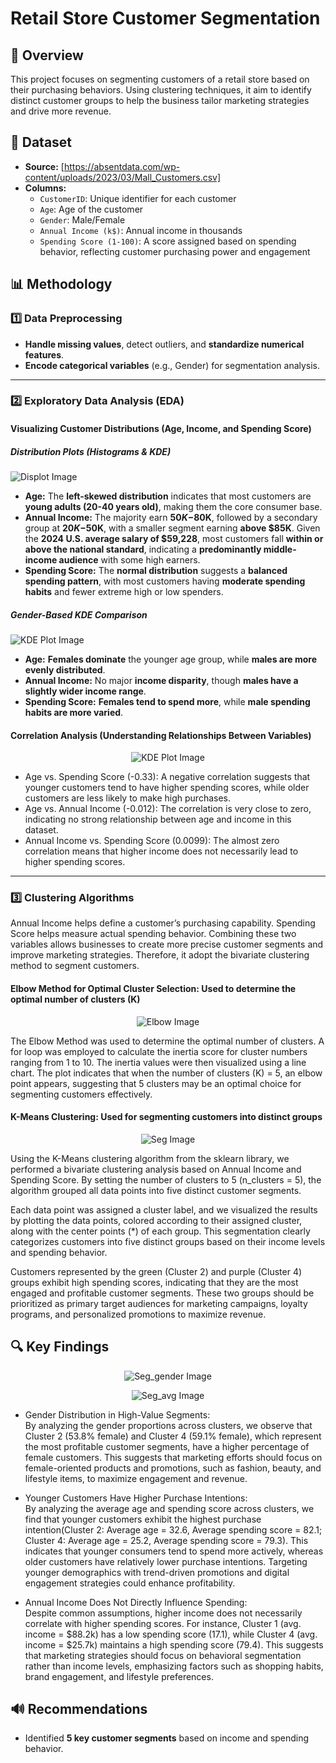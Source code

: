 # Retail Store Customer Segmentation
## 📌 Overview
This project focuses on segmenting customers of a retail store based on their purchasing behaviors. Using clustering techniques, it aim to identify distinct customer groups to help the business tailor marketing strategies and drive more revenue.

## 📂 Dataset
- **Source:** [https://absentdata.com/wp-content/uploads/2023/03/Mall_Customers.csv]
- **Columns:**
  - `CustomerID`: Unique identifier for each customer
  - `Age`: Age of the customer
  - `Gender`: Male/Female
  - `Annual Income (k$)`: Annual income in thousands
  - `Spending Score (1-100)`: A score assigned based on spending behavior, reflecting customer purchasing power and engagement

## 📊 **Methodology**  

### 1️⃣ **Data Preprocessing**  
- **Handle missing values**, detect outliers, and **standardize numerical features**.  
- **Encode categorical variables** (e.g., Gender) for segmentation analysis.  

---

### 2️⃣ **Exploratory Data Analysis (EDA)**  

#### **Visualizing Customer Distributions** (Age, Income, and Spending Score)  

##### **Distribution Plots (Histograms & KDE)**  
![Displot Image](https://github.com/Jasonqian123/RetailStoreCustomerSegmentation/blob/main/distmix.png?raw=true)  

- **Age:** The **left-skewed distribution** indicates that most customers are **young adults (20-40 years old)**, making them the core consumer base.  
- **Annual Income:** The majority earn **$50K-$80K**, followed by a secondary group at **$20K-$50K**, with a smaller segment earning **above $85K**. Given the **2024 U.S. average salary of $59,228**, most customers fall **within or above the national standard**, indicating a **predominantly middle-income audience** with some high earners.  
- **Spending Score:** The **normal distribution** suggests a **balanced spending pattern**, with most customers having **moderate spending habits** and fewer extreme high or low spenders.  

##### **Gender-Based KDE Comparison**  
![KDE Plot Image](https://github.com/Jasonqian123/RetailStoreCustomerSegmentation/blob/main/kdemix.png?raw=true)  

- **Age:** **Females dominate** the younger age group, while **males are more evenly distributed**.  
- **Annual Income:** No major **income disparity**, though **males have a slightly wider income range**.  
- **Spending Score:** **Females tend to spend more**, while **male spending habits are more varied**.  

#### **Correlation Analysis** (Understanding Relationships Between Variables)  

<div align="center">

![KDE Plot Image](https://github.com/Jasonqian123/RetailStoreCustomerSegmentation/blob/main/corr.png?raw=true)

</div>

- Age vs. Spending Score (-0.33): A negative correlation suggests that younger customers tend to have higher spending scores, while older customers are less likely to make high purchases.
- Age vs. Annual Income (-0.012): The correlation is very close to zero, indicating no strong relationship between age and income in this dataset.
- Annual Income vs. Spending Score (0.0099): The almost zero correlation means that higher income does not necessarily lead to higher spending scores.
  
---
### 3️⃣ **Clustering Algorithms**
Annual Income helps define a customer’s purchasing capability. Spending Score helps measure actual spending behavior. Combining these two variables allows businesses to create more precise customer segments and improve marketing strategies. Therefore, it adopt the bivariate clustering method to segment customers.

#### **Elbow Method for Optimal Cluster Selection**: Used to determine the optimal number of clusters (K)

<div align="center">

![Elbow Image](https://github.com/Jasonqian123/RetailStoreCustomerSegmentation/blob/main/elbow.png?raw=true)

</div>

The Elbow Method was used to determine the optimal number of clusters. A for loop was employed to calculate the inertia score for cluster numbers ranging from 1 to 10. The inertia values were then visualized using a line chart. The plot indicates that when the number of clusters (K) = 5, an elbow point appears, suggesting that 5 clusters may be an optimal choice for segmenting customers effectively.

#### **K-Means Clustering**: Used for segmenting customers into distinct groups

<div align="center">

![Seg Image](https://github.com/Jasonqian123/RetailStoreCustomerSegmentation/blob/main/seg.png?raw=true)

</div>

Using the K-Means clustering algorithm from the sklearn library, we performed a bivariate clustering analysis based on Annual Income and Spending Score. By setting the number of clusters to 5 (n_clusters = 5), the algorithm grouped all data points into five distinct customer segments.<br>

Each data point was assigned a cluster label, and we visualized the results by plotting the data points, colored according to their assigned cluster, along with the center points (*) of each group. This segmentation clearly categorizes customers into five distinct groups based on their income levels and spending behavior.<br>

Customers represented by the green (Cluster 2) and purple (Cluster 4) groups exhibit high spending scores, indicating that they are the most engaged and profitable customer segments. These two groups should be prioritized as primary target audiences for marketing campaigns, loyalty programs, and personalized promotions to maximize revenue.


## 🔍 Key Findings

<div align="center">

![Seg_gender Image](https://github.com/Jasonqian123/RetailStoreCustomerSegmentation/blob/main/seg_gender.png?raw=true)

</div>

<div align="center">

![Seg_avg Image](https://github.com/Jasonqian123/RetailStoreCustomerSegmentation/blob/main/seg.png?raw=true)

</div>

- Gender Distribution in High-Value Segments:<br>
  By analyzing the gender proportions across clusters, we observe that Cluster 2 (53.8% female) and Cluster 4 (59.1% female), which represent the most profitable customer segments, have a higher percentage of female customers. This suggests that marketing efforts should focus on female-oriented products and promotions, such as fashion, beauty, and lifestyle items, to maximize engagement and revenue.
  
- Younger Customers Have Higher Purchase Intentions:<br>
  By analyzing the average age and spending score across clusters, we find that younger customers exhibit the highest purchase intention(Cluster 2: Average age = 32.6, Average spending score = 82.1; Cluster 4: Average age = 25.2, Average spending score = 79.3). This indicates that younger consumers tend to spend more actively, whereas older customers have relatively lower purchase intentions. Targeting younger demographics with trend-driven promotions and digital engagement strategies could enhance profitability.
  
- Annual Income Does Not Directly Influence Spending:<br>
  Despite common assumptions, higher income does not necessarily correlate with higher spending scores. For instance, Cluster 1 (avg. income = $88.2k) has a low spending score (17.1), while Cluster 4 (avg. income = $25.7k) maintains a high spending score (79.4). This suggests that marketing strategies should focus on behavioral segmentation rather than income levels, emphasizing factors such as shopping habits, brand engagement, and lifestyle preferences.

## 🔊 Recommendations
- Identified **5 key customer segments** based on income and spending behavior.
